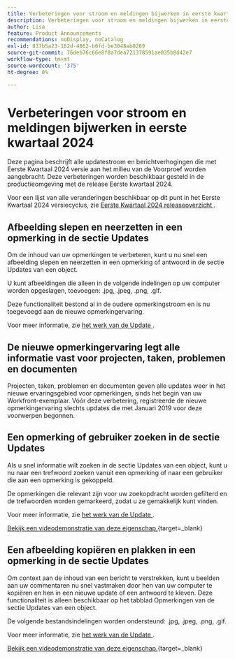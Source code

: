 ```yaml
---
title: Verbeteringen voor stroom en meldingen bijwerken in eerste kwartaal 2024
description: Verbeteringen voor stroom en meldingen bijwerken in eerste kwartaal 2024
author: Lisa
feature: Product Announcements
recommendations: noDisplay, noCatalog
exl-id: 837b5a23-162d-4862-b6fd-be3048ab0269
source-git-commit: 76deb76c66e8f8a7dea721378591ae035b8d42e7
workflow-type: tm+mt
source-wordcount: '375'
ht-degree: 0%

---
```


# Verbeteringen voor stroom en meldingen bijwerken in eerste kwartaal 2024

Deze pagina beschrijft alle updatestroom en berichtverhogingen die met Eerste Kwartaal 2024 versie aan het milieu van de Voorproef worden aangebracht. Deze verbeteringen worden beschikbaar gesteld in de productieomgeving met de release Eerste kwartaal 2024.

Voor een lijst van alle veranderingen beschikbaar op dit punt in het Eerste Kwartaal 2024 versiecyclus, zie [ Eerste Kwartaal 2024 releaseoverzicht ](/help/quicksilver/product-announcements/product-releases/24-q1-release-activity/24-q1-release-overview.md).

## Afbeelding slepen en neerzetten in een opmerking in de sectie Updates

Om de inhoud van uw opmerkingen te verbeteren, kunt u nu snel een afbeelding slepen en neerzetten in een opmerking of antwoord in de sectie Updates van een object.

U kunt afbeeldingen die alleen in de volgende indelingen op uw computer worden opgeslagen, toevoegen: .jpg, .jpeg, .png, .gif.

Deze functionaliteit bestond al in de oudere opmerkingstroom en is nu toegevoegd aan de nieuwe opmerkingervaring.

Voor meer informatie, zie [ het werk van de Update ](/help/quicksilver/workfront-basics/updating-work-items-and-viewing-updates/update-work.md).

## De nieuwe opmerkingervaring legt alle informatie vast voor projecten, taken, problemen en documenten

Projecten, taken, problemen en documenten geven alle updates weer in het nieuwe ervaringsgebied voor opmerkingen, sinds het begin van uw Workfront-exemplaar. Vóór deze verbetering, registreerde de nieuwe opmerkingervaring slechts updates die met Januari 2019 voor deze voorwerpen begonnen.

## Een opmerking of gebruiker zoeken in de sectie Updates

Als u snel informatie wilt zoeken in de sectie Updates van een object, kunt u nu naar een trefwoord zoeken vanuit een opmerking of naar een gebruiker die aan een opmerking is gekoppeld.

De opmerkingen die relevant zijn voor uw zoekopdracht worden gefilterd en de trefwoorden worden gemarkeerd, zodat u ze gemakkelijk kunt vinden.

Voor meer informatie, zie [ het werk van de Update ](/help/quicksilver/workfront-basics/updating-work-items-and-viewing-updates/update-work.md).

[ Bekijk een videodemonstratie van deze eigenschap.](https://video.tv.adobe.com/v/3425730/){target=_blank}

## Een afbeelding kopiëren en plakken in een opmerking in de sectie Updates

Om context aan de inhoud van een bericht te verstrekken, kunt u beelden aan uw commentaren nu snel vastmaken door hen van uw computer te kopiëren en hen in een nieuwe update of een antwoord te kleven. Deze functionaliteit is alleen beschikbaar op het tabblad Opmerkingen van de sectie Updates van een object.

De volgende bestandsindelingen worden ondersteund: .jpg, .jpeg, .png, .gif.

Voor meer informatie, zie [ het werk van de Update ](/help/quicksilver/workfront-basics/updating-work-items-and-viewing-updates/update-work.md).

[ Bekijk een videodemonstratie van deze eigenschap.](https://video.tv.adobe.com/v/3425731/){target=_blank}
